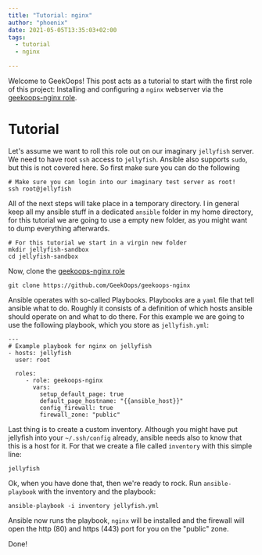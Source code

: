 ```yaml
---
title: "Tutorial: nginx"
author: "phoenix"
date: 2021-05-05T13:35:03+02:00
tags:
  - tutorial
  - nginx

---
```

Welcome to GeekOops! This post acts as a tutorial to start with the first role of this project: Installing and configuring a `nginx` webserver via the [geekoops-nginx role](https://github.com/GeekOops/geekoops-nginx).

# Tutorial

Let's assume we want to roll this role out on our imaginary `jellyfish` server. We need to have root `ssh` access to `jellyfish`. Ansible also supports `sudo`, but this is not covered here. So first make sure you can do the following

    # Make sure you can login into our imaginary test server as root!
    ssh root@jellyfish

All of the next steps will take place in a temporary directory. I in general keep all my ansible stuff in a dedicated `ansible` folder in my home directory, for this tutorial we are going to use a empty new folder, as you might want to dump everything afterwards.

    # For this tutorial we start in a virgin new folder
    mkdir jellyfish-sandbox
    cd jellyfish-sandbox

Now, clone the [geekoops-nginx role](https://github.com/GeekOops/geekoops-nginx)

    git clone https://github.com/GeekOops/geekoops-nginx

Ansible operates with so-called Playbooks. Playbooks are a `yaml` file that tell ansible what to do. Roughly it consists of a definition of which hosts ansible should operate on and what to do there. For this example we are going to use the following playbook, which you store as `jellyfish.yml`:

    ---
    # Example playbook for nginx on jellyfish
    - hosts: jellyfish
      user: root
      
      roles:
         - role: geekoops-nginx
           vars:
             setup_default_page: true
             default_page_hostname: "{{ansible_host}}"
             config_firewall: true
             firewall_zone: "public"

Last thing is to create a custom inventory. Although you might have put jellyfish into your `~/.ssh/config` already, ansible needs also to know that this is a host for it. For that we create a file called `inventory` with this simple line:

    jellyfish

Ok, when you have done that, then we're ready to rock. Run `ansible-playbook` with the inventory and the playbook:

    ansible-playbook -i inventory jellyfish.yml

Ansible now runs the playbook, `nginx` will be installed and the firewall will open the http (80) and https (443) port for you on the "public" zone.

Done!